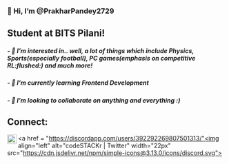 <html>
<h3>👋 Hi, I’m @PrakharPandey2729</h3>
<h2>Student at BITS Pilani!</h2>

<h5>- 👀 I’m interested in.. well, a lot of things which include Physics, Sports(especially football), PC games(emphasis on competitive RL:flushed:) and much more! </h5>
<h5>- 🌱 I’m currently learning Frontend Development</h5>
<h5>- 💞️ I’m looking to collaborate on anything and everything :)</h5>



<h2>Connect:</h2>
<!---
<a href = "https://www.instagram.com/p._.pandey/"><img class="insta" src="https://image.flaticon.com/icons/png/512/87/87390.png"></a>
- 📫 How to reach me ...
PrakharPandey2729/PrakharPandey2729 is a ✨ special ✨ repository because its `README.md` (this file) appears on your GitHub profile.
You can click the Preview link to take a look at your changes.
--->

<!---<a href = ""<img align="left" alt="codeSTACKr | LinkedIn" width="22px" src="https://cdn.jsdelivr.net/npm/simple-icons@v3/icons/linkedin.svg"></a>--->
<a href = "https://www.instagram.com/p._.pandey/"><img align="left" alt="codeSTACKr | Instagram" width="22px" src="https://cdn.jsdelivr.net/npm/simple-icons@v3/icons/instagram.svg"></a>
<a href = "https://discordapp.com/users/392292269807501313/"<img align="left" alt="codeSTACKr | Twitter" width="22px" src="https://cdn.jsdelivr.net/npm/simple-icons@3.13.0/icons/discord.svg"></a>

</html>
